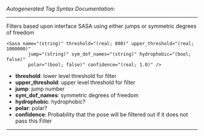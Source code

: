 _Autogenerated Tag Syntax Documentation:_

---
Filters based upon interface SASA using either jumps or symmetric degrees of freedom

```
<Sasa name="(string)" threshold="(real; 800)" upper_threshold="(real; 1000000)"
        jump="(string)" sym_dof_names="(string)" hydrophobic="(bool; false)"
        polar="(bool; false)" confidence="(real; 1.0)" />
```

-   **threshold**: lower level threshold for filter
-   **upper_threshold**: upper level threshold for filter
-   **jump**: jump number
-   **sym_dof_names**: symmetric degrees of freedom
-   **hydrophobic**: hydrophobic?
-   **polar**: polar?
-   **confidence**: Probability that the pose will be filtered out if it does not pass this Filter

---
